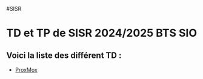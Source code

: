 #SISR

<h1>TD et TP de SISR 2024/2025 BTS SIO</h1>

<h2>Voici la liste des différent TD :</h2>

- [ProxMox](/ProxMox)
